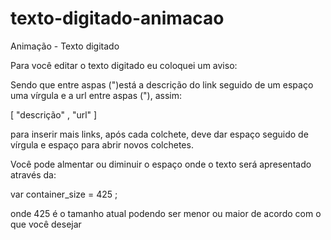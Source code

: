 # texto-digitado-animacao
Animação - Texto digitado

Para você editar o texto digitado eu coloquei um aviso:

<!-- Edite aqui o texto e o link -->
Sendo que entre aspas (")está a descrição do link seguido de um espaço uma vírgula e a url entre aspas ("), assim:


[ "descrição" , "url" ]


para inserir mais links, após cada colchete, deve dar espaço seguido de vírgula e espaço para abrir novos colchetes.

Você pode almentar ou diminuir o espaço onde o texto será apresentado através da:


var container_size = 425 ;


onde 425 é o tamanho atual podendo ser menor ou maior de acordo com o que você desejar
